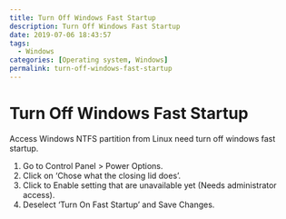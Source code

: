 ```yaml
---
title: Turn Off Windows Fast Startup
description: Turn Off Windows Fast Startup
date: 2019-07-06 18:43:57
tags:
  - Windows
categories: [Operating system, Windows]
permalink: turn-off-windows-fast-startup
---
```


# Turn Off Windows Fast Startup

Access Windows NTFS partition from Linux need turn off windows fast startup.

1. Go to Control Panel > Power Options.
2. Click on ‘Chose what the closing lid does’.
3. Click to Enable setting that are unavailable yet (Needs administrator access).
4. Deselect ‘Turn On Fast Startup’ and Save Changes.
